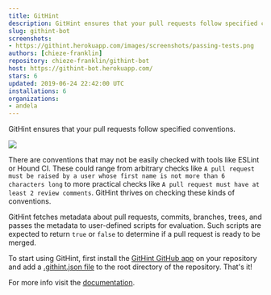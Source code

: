 ```yaml
---
title: GitHint
description: GitHint ensures that your pull requests follow specified conventions.
slug: githint-bot
screenshots:
- https://githint.herokuapp.com/images/screenshots/passing-tests.png
authors: [chieze-franklin]
repository: chieze-franklin/githint-bot
host: https://githint-bot.herokuapp.com/
stars: 6
updated: 2019-06-24 22:42:00 UTC
installations: 6
organizations:
- andela
---
```


GitHint ensures that your pull requests follow specified conventions.

![](https://githint.herokuapp.com/images/screenshots/passing-tests.png)

There are conventions that may not be easily checked with tools like ESLint or Hound CI. These could range from arbitrary checks like `A pull request must be raised by a user whose first name is not more than 6 characters long` to more practical checks like `A pull request must have at least 2 review comments`. GitHint thrives on checking these kinds of conventions.

GitHint fetches metadata about pull requests, commits, branches, trees, and passes the metadata to user-defined scripts for evaluation. Such scripts are expected to return `true` or `false` to determine if a pull request is ready to be merged.

To start using GitHint, first install the [GitHint GitHub app](https://github.com/apps/githint-bot) on your repository and add a [.githint.json file](https://githint.herokuapp.com/config) to the root directory of the repository. That's it!

For more info visit the [documentation](https://githint.herokuapp.com/).
